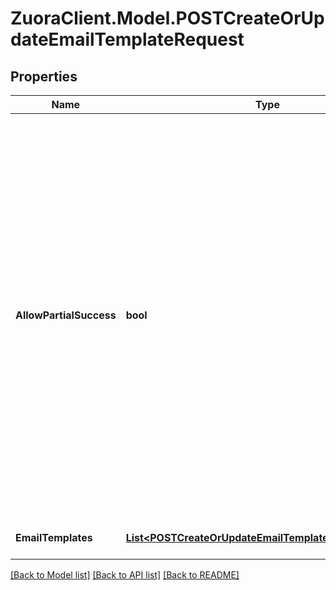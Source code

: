 # ZuoraClient.Model.POSTCreateOrUpdateEmailTemplateRequest

## Properties

Name | Type | Description | Notes
------------ | ------------- | ------------- | -------------
**AllowPartialSuccess** | **bool** | When set to &#x60;false&#x60;, the call will fail if one or multiple instances fail to import, and a &#x60;200&#x60; response is returned if all email templates have been successfully updated. When set to &#x60;true&#x60;, a success (&#x60;200&#x60;) response is returned if one or more instances have imported successfully. All failed instances are also returned in the response.  | [optional] 
**EmailTemplates** | [**List&lt;POSTCreateOrUpdateEmailTemplateRequestFormat&gt;**](POSTCreateOrUpdateEmailTemplateRequestFormat.md) | A container for email templates.  | [optional] 

[[Back to Model list]](../README.md#documentation-for-models) [[Back to API list]](../README.md#documentation-for-api-endpoints) [[Back to README]](../README.md)

